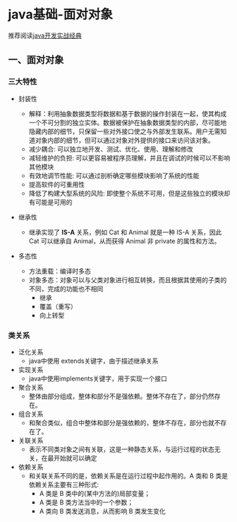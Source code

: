 # java基础-面对对象

推荐阅读[java开发实战经典](../README.md) 

## 一、面对对象

### 三大特性

* 封装性
  * 解释：利用抽象数据类型将数据和基于数据的操作封装在一起，使其构成一个不可分割的独立实体。数据被保护在抽象数据类型的内部，尽可能地隐藏内部的细节，只保留一些对外接口使之与外部发生联系。用户无需知道对象内部的细节，但可以通过对象对外提供的接口来访问该对象。
  * 减少耦合: 可以独立地开发、测试、优化、使用、理解和修改
  * 减轻维护的负担: 可以更容易被程序员理解，并且在调试的时候可以不影响其他模块
  * 有效地调节性能: 可以通过剖析确定哪些模块影响了系统的性能
  * 提高软件的可重用性
  * 降低了构建大型系统的风险: 即使整个系统不可用，但是这些独立的模块却有可能是可用的

* 继承性
  * 继承实现了 **IS-A** 关系，例如 Cat 和 Animal 就是一种 IS-A 关系，因此 Cat 可以继承自 Animal，从而获得 Animal 非 private 的属性和方法。

* 多态性

  * 方法重载：编译时多态
  * 对象多态：对象可以与父类对象进行相互转换，而且根据其使用的子类的不同，完成的功能也不相同
    * 继承
    * 覆盖（重写）
    * 向上转型

### 类关系

* 泛化关系
  * java中使用 extends关键字，由于描述继承关系
* 实现关系
  * java中使用implements关键字，用于实现一个接口
* 聚合关系
  * 整体由部分组成，整体和部分不是强依赖。整体不存在了，部分仍然存在。
* 组合关系
  * 和聚合类似，组合中整体和部分是强依赖的，整体不存在，部分也就不存在了。
* 关联关系
  * 表示不同类对象之间有关联，这是一种静态关系，与运行过程的状态无关，在最开始就可以确定
* 依赖关系
  * 和关联关系不同的是，依赖关系是在运行过程中起作用的。A 类和 B 类是依赖关系主要有三种形式:
    * A 类是 B 类中的(某中方法的)局部变量；
    * A 类是 B 类方法当中的一个参数；
    * A 类向 B 类发送消息，从而影响 B 类发生变化
